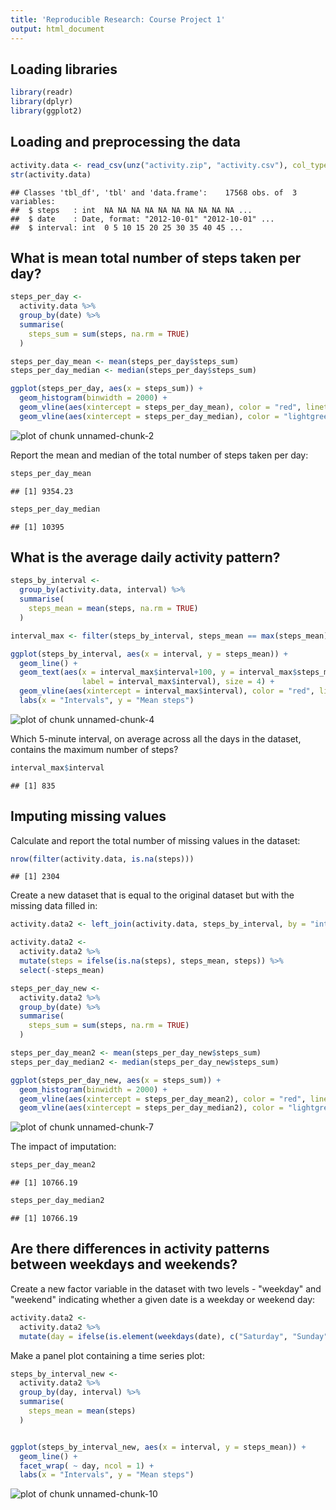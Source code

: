 ```yaml
---
title: 'Reproducible Research: Course Project 1'
output: html_document
---
```



## Loading libraries

```r
library(readr)
library(dplyr)
library(ggplot2)
```

## Loading and preprocessing the data

```r
activity.data <- read_csv(unz("activity.zip", "activity.csv"), col_type = "iDi")
str(activity.data)
```

```
## Classes 'tbl_df', 'tbl' and 'data.frame':	17568 obs. of  3 variables:
##  $ steps   : int  NA NA NA NA NA NA NA NA NA NA ...
##  $ date    : Date, format: "2012-10-01" "2012-10-01" ...
##  $ interval: int  0 5 10 15 20 25 30 35 40 45 ...
```

## What is mean total number of steps taken per day?


```r
steps_per_day <-
  activity.data %>% 
  group_by(date) %>%
  summarise(
    steps_sum = sum(steps, na.rm = TRUE)
  )

steps_per_day_mean <- mean(steps_per_day$steps_sum)
steps_per_day_median <- median(steps_per_day$steps_sum)

ggplot(steps_per_day, aes(x = steps_sum)) +
  geom_histogram(binwidth = 2000) +
  geom_vline(aes(xintercept = steps_per_day_mean), color = "red", linetype = "dotdash") +
  geom_vline(aes(xintercept = steps_per_day_median), color = "lightgreen", linetype = "dotdash")
```

![plot of chunk unnamed-chunk-2](figure/unnamed-chunk-2-1.png) 

Report the mean and median of the total number of steps taken per day:

```r
steps_per_day_mean
```

```
## [1] 9354.23
```

```r
steps_per_day_median
```

```
## [1] 10395
```


## What is the average daily activity pattern?


```r
steps_by_interval <-
  group_by(activity.data, interval) %>%
  summarise(
    steps_mean = mean(steps, na.rm = TRUE)
  )

interval_max <- filter(steps_by_interval, steps_mean == max(steps_mean))

ggplot(steps_by_interval, aes(x = interval, y = steps_mean)) +
  geom_line() +
  geom_text(aes(x = interval_max$interval+100, y = interval_max$steps_mean, 
                label = interval_max$interval), size = 4) +
  geom_vline(aes(xintercept = interval_max$interval), color = "red", linetype = "dotdash") +
  labs(x = "Intervals", y = "Mean steps") 
```

![plot of chunk unnamed-chunk-4](figure/unnamed-chunk-4-1.png) 

Which 5-minute interval, on average across all the days in the dataset, contains the maximum number of steps?


```r
interval_max$interval
```

```
## [1] 835
```


## Imputing missing values

Calculate and report the total number of missing values in the dataset:

```r
nrow(filter(activity.data, is.na(steps)))
```

```
## [1] 2304
```

Create a new dataset that is equal to the original dataset but with the missing data filled in:

```r
activity.data2 <- left_join(activity.data, steps_by_interval, by = "interval")

activity.data2 <-
  activity.data2 %>%
  mutate(steps = ifelse(is.na(steps), steps_mean, steps)) %>%
  select(-steps_mean)

steps_per_day_new <-
  activity.data2 %>%
  group_by(date) %>%
  summarise(
    steps_sum = sum(steps, na.rm = TRUE)
  )

steps_per_day_mean2 <- mean(steps_per_day_new$steps_sum)
steps_per_day_median2 <- median(steps_per_day_new$steps_sum)

ggplot(steps_per_day_new, aes(x = steps_sum)) +
  geom_histogram(binwidth = 2000) +
  geom_vline(aes(xintercept = steps_per_day_mean2), color = "red", linetype = "dotdash") +
  geom_vline(aes(xintercept = steps_per_day_median2), color = "lightgreen", linetype = "dotdash")
```

![plot of chunk unnamed-chunk-7](figure/unnamed-chunk-7-1.png) 

The impact of imputation: 

```r
steps_per_day_mean2
```

```
## [1] 10766.19
```

```r
steps_per_day_median2
```

```
## [1] 10766.19
```


## Are there differences in activity patterns between weekdays and weekends?

Create a new factor variable in the dataset with two levels - "weekday" and "weekend" indicating whether a given date is a weekday or weekend day:

```r
activity.data2 <- 
  activity.data2 %>%
  mutate(day = ifelse(is.element(weekdays(date), c("Saturday", "Sunday")), "weekend", "weekday"))
```

Make a panel plot containing a time series plot:

```r
steps_by_interval_new <-
  activity.data2 %>% 
  group_by(day, interval) %>%
  summarise(
    steps_mean = mean(steps)
  )


ggplot(steps_by_interval_new, aes(x = interval, y = steps_mean)) +
  geom_line() +
  facet_wrap( ~ day, ncol = 1) +
  labs(x = "Intervals", y = "Mean steps") 
```

![plot of chunk unnamed-chunk-10](figure/unnamed-chunk-10-1.png) 
